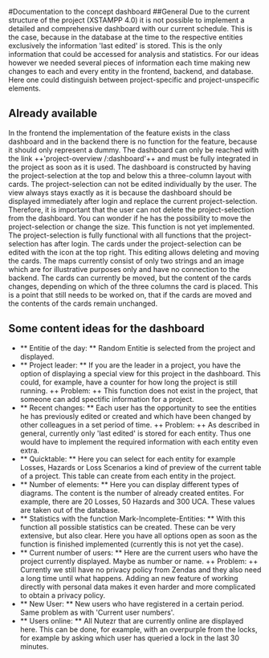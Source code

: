 #Documentation to the concept dashboard
##General
Due to the current structure of the project (XSTAMPP 4.0) it is not possible to implement a detailed and comprehensive dashboard with our current schedule.
This is the case, because in the database at the time to the respective entities exclusively the information 'last edited' is stored. This is the only information that could be accessed for analysis and statistics. 
For our ideas however we needed several pieces of information each time making new changes to each and every entity in the frontend, backend, and database. Here one could distinguish between project-specific and project-unspecific elements.

## Already available
In the frontend the implementation of the feature exists in the class dashboard and in the backend there is no function for the feature, because it should only represent a dummy.
The dashboard can only be reached with the link ++'project-overview /:dashboard'++ and must be fully integrated in the project as soon as it is used.
The dashboard is constructed by having the project-selection at the top and below this a three-column layout with cards.
The project-selection can not be edited individually by the user. The view always stays exactly as it is because the dashboard should be displayed immediately after login and replace the current project-selection. Therefore, it is important that the user can not delete the project-selection from the dashboard. You can wonder if he has the possibility to move the project-selection or change the size. This function is not yet implemented. The project-selection is fully functional with all functions that the project-selection has after login.
The cards under the project-selection can be edited with the icon at the top right. This editing allows deleting and moving the cards.
The maps currently consist of only two strings and an image which are for illustrative purposes only and have no connection to the backend.
The cards can currently be moved, but the content of the cards changes, depending on which of the three columns the card is placed. This is a point that still needs to be worked on, that if the cards are moved and the contents of the cards remain unchanged.

## Some content ideas for the dashboard
- ** Entitie of the day: ** Random Entitie is selected from the project and displayed.
- ** Project leader: ** If you are the leader in a project, you have the option of displaying a special view for this project in the dashboard. This could, for example, have a counter for how long the project is still running.
++ Problem: ++ This function does not exist in the project, that someone can add spectific information for a project.
- ** Recent changes: ** Each user has the opportunity to see the entities he has previously edited or created and which have been changed by other colleagues in a set period of time.
 ++ Problem: ++ As described in general, currently only 'last edited' is stored for each entity. Thus one would have to implement the required information with each entity even extra.
- ** Quicktable: ** Here you can select for each entity for example Losses, Hazards or Loss Scenarios a kind of preview of the current table of a project. This table can create from each entity in the project.
- ** Number of elements: ** Here you can display different types of diagrams. The content is the number of already created entites. For example, there are 20 Losses, 50 Hazards and 300 UCA. These values are taken out of the database.
- ** Statistics with the function Mark-Incomplete-Entities: ** With this function all possible statistics can be created. These can be very extensive, but also clear. Here you have all options open as soon as the function is finished implemented (currently this is not yet the case).
- ** Current number of users: ** Here are the current users who have the project currently displayed. Maybe as number or name.
++ Problem: ++ Currently we still have no privacy policy from Zendas and they also need a long time until what happens. Adding an new feature of working directly with personal data makes it even harder and more complicated to obtain a privacy policy.
- ** New User: ** New users who have registered in a certain period. Same problem as with 'Current user numbers'.
- ** Users online: ** All Nutezr that are currently online are displayed here. This can be done, for example, with an overpurple from the locks, for example by asking which user has queried a lock in the last 30 minutes.
